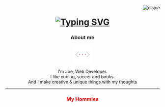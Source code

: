 <div align="center">
</div>


<img align="right" src="https://visitor-badge.laobi.icu/badge?page_id=cisjoe&right_color=transparent&left_color=transparent" alt="cisjoe">

<h1 align="center">
<a href="https://git.io/typing-svg">
  <img src="https://readme-typing-svg.demolab.com?font=Rubik+Iso&size=26&duration=3300&pause=200&color=950101&center=true&vCenter=true&width=500&lines=Hey+dude!;Behave+like+it's+your+home+%3C3" alt="Typing SVG" />
  </a>
</h1>

<div align="center">
  <h3>About me</h3>
  <img src="/imgs/anglebr.gif" height="60px"/>
</div>

<!-- <img src="/imgs/geometric.gif" height="300px"/> -->

<p align="center" >
  I'm Joe, Web Developer.
  <br>
  I like coding, soccer and books.
  <br>
  And I make creative & unique things with my thoughts
</p>

---

<div align="center">
  <h3 style="color:red;" > My Hommies</h3>
</div>

